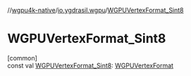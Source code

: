 //[wgpu4k-native](../../index.md)/[io.ygdrasil.wgpu](index.md)/[WGPUVertexFormat_Sint8](-w-g-p-u-vertex-format_-sint8.md)

# WGPUVertexFormat_Sint8

[common]\
const val [WGPUVertexFormat_Sint8](-w-g-p-u-vertex-format_-sint8.md): [WGPUVertexFormat](-w-g-p-u-vertex-format/index.md)